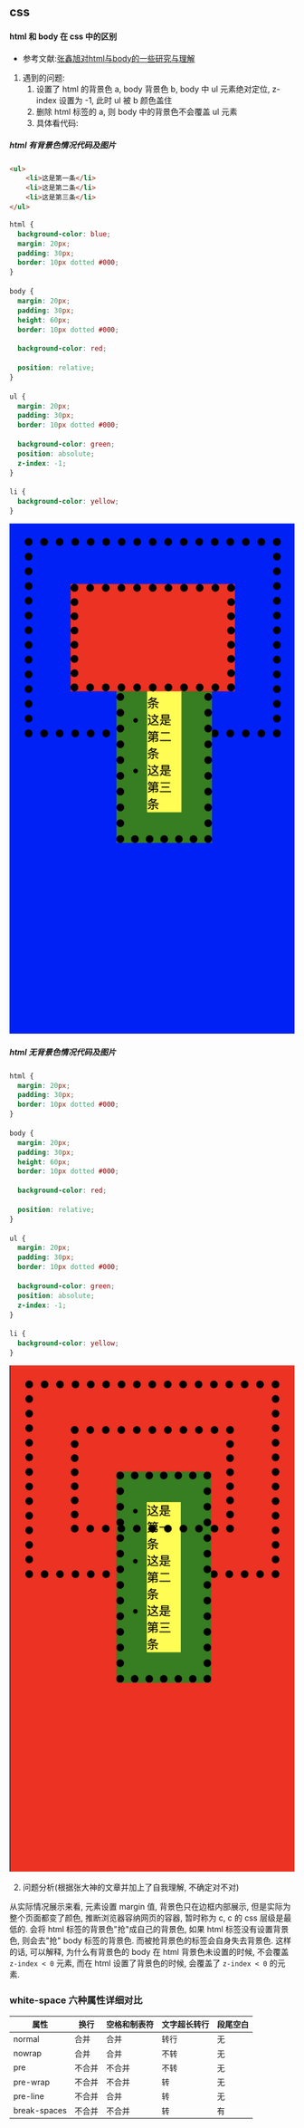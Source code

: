 ## css
#### html 和 body 在 css 中的区别
- 参考文献:[张鑫旭对html与body的一些研究与理解](https://www.zhangxinxu.com/wordpress/2009/09/%e5%af%b9html%e4%b8%8ebody%e7%9a%84%e4%b8%80%e4%ba%9b%e7%a0%94%e7%a9%b6%e4%b8%8e%e7%90%86%e8%a7%a3/)
1. 遇到的问题:
    1. 设置了 html 的背景色 a, body 背景色 b, body 中 ul 元素绝对定位, z-index 设置为 -1, 此时 ul 被 b 颜色盖住
    2. 删除 html 标签的 a, 则 body 中的背景色不会覆盖 ul 元素
    3. 具体看代码:

##### html 有背景色情况代码及图片
```html
<ul>
    <li>这是第一条</li>
    <li>这是第二条</li>
    <li>这是第三条</li>
</ul>
```
```css
html {
  background-color: blue;
  margin: 20px;
  padding: 30px;
  border: 10px dotted #000;
}

body {
  margin: 20px;
  padding: 30px;
  height: 60px;
  border: 10px dotted #000;

  background-color: red;

  position: relative;
}

ul {
  margin: 20px;
  padding: 30px;
  border: 10px dotted #000;

  background-color: green;
  position: absolute;
  z-index: -1;
}

li {
  background-color: yellow;
}
```
![HTML有背景色](./images/css-1-1.png)
##### html 无背景色情况代码及图片
```css
html {
  margin: 20px;
  padding: 30px;
  border: 10px dotted #000;
}

body {
  margin: 20px;
  padding: 30px;
  height: 60px;
  border: 10px dotted #000;

  background-color: red;

  position: relative;
}

ul {
  margin: 20px;
  padding: 30px;
  border: 10px dotted #000;

  background-color: green;
  position: absolute;
  z-index: -1;
}

li {
  background-color: yellow;
}
```
![HTML有背景色](./images/css-1-2.png)

2. 问题分析(根据张大神的文章并加上了自我理解, 不确定对不对)

从实际情况展示来看, 元素设置 margin 值, 背景色只在边框内部展示, 但是实际为整个页面都变了颜色, 推断浏览器容纳网页的容器, 暂时称为 c, c 的 css 层级是最低的. 会将 html 标签的背景色"抢"成自己的背景色, 如果 html 标签没有设置背景色, 则会去"抢" body 标签的背景色. 而被抢背景色的标签会自身失去背景色. 这样的话, 可以解释, 为什么有背景色的 body 在 html 背景色未设置的时候, 不会覆盖 `z-index < 0` 元素, 而在 html 设置了背景色的时候, 会覆盖了 `z-index < 0` 的元素.

### white-space 六种属性详细对比
| 属性         | 换行   | 空格和制表符 | 文字超长转行 | 段尾空白 |
| ------------ | ------ | ------------ | ------------ | -------- |
| normal       | 合并   | 合并         | 转行         | 无       |
| nowrap       | 合并   | 合并         | 不转         | 无       |
| pre          | 不合并 | 不合并       | 不转         | 无       |
| pre-wrap     | 不合并 | 不合并       | 转           | 无       |
| pre-line     | 不合并 | 合并         | 转           | 无       |
| break-spaces | 不合并 | 不合并       | 转           | 有       |


